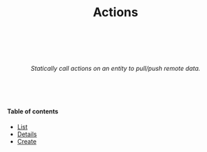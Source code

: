 <h1 align="center">
  <br />
  <br />
  Actions
  <br />
  <br />
  <br />
</h1>

<h6 align="center">
  <br />
  Statically call actions on an entity to pull/push remote data.
  <br />
  <br />
  <br />
  <br />
</h6>

#### Table of contents

* [List](./actions/list.md)
* [Details](./actions/details.md)
* [Create](./actions/create.md)

<br />
<br />
